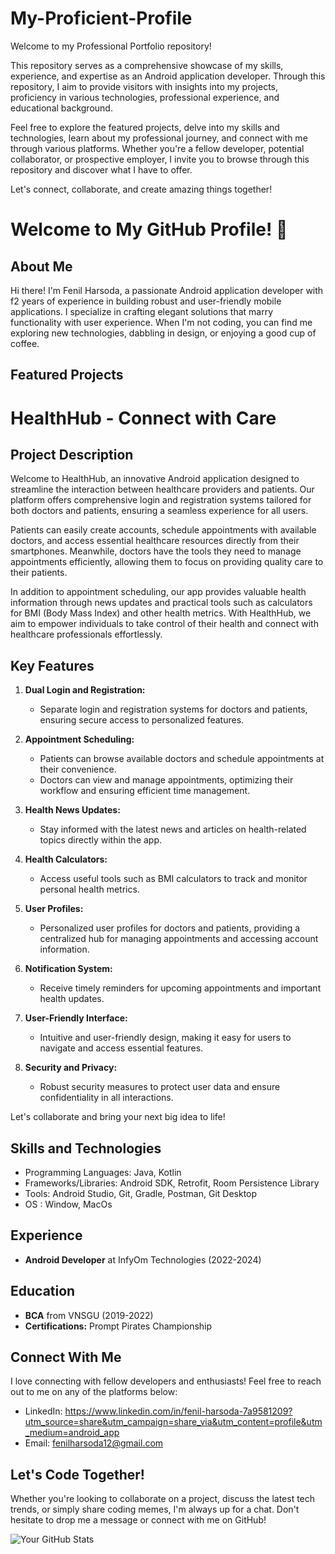 # My-Proficient-Profile
Welcome to my Professional Portfolio repository!

This repository serves as a comprehensive showcase of my skills, experience, and expertise as an Android application developer. Through this repository, I aim to provide visitors with insights into my projects, proficiency in various technologies, professional experience, and educational background.

Feel free to explore the featured projects, delve into my skills and technologies, learn about my professional journey, and connect with me through various platforms. Whether you're a fellow developer, potential collaborator, or prospective employer, I invite you to browse through this repository and discover what I have to offer.

Let's connect, collaborate, and create amazing things together!


# Welcome to My GitHub Profile! 👋

## About Me

Hi there! I'm Fenil Harsoda, a passionate Android application developer with f2 years of experience in building robust and user-friendly mobile applications. I specialize in crafting elegant solutions that marry functionality with user experience. When I'm not coding, you can find me exploring new technologies, dabbling in design, or enjoying a good cup of coffee.

## Featured Projects

# HealthHub - Connect with Care

## Project Description

Welcome to HealthHub, an innovative Android application designed to streamline the interaction between healthcare providers and patients. Our platform offers comprehensive login and registration systems tailored for both doctors and patients, ensuring a seamless experience for all users.

Patients can easily create accounts, schedule appointments with available doctors, and access essential healthcare resources directly from their smartphones. Meanwhile, doctors have the tools they need to manage appointments efficiently, allowing them to focus on providing quality care to their patients.

In addition to appointment scheduling, our app provides valuable health information through news updates and practical tools such as calculators for BMI (Body Mass Index) and other health metrics. With HealthHub, we aim to empower individuals to take control of their health and connect with healthcare professionals effortlessly.

## Key Features

1. **Dual Login and Registration:**
   - Separate login and registration systems for doctors and patients, ensuring secure access to personalized features.
   
2. **Appointment Scheduling:**
   - Patients can browse available doctors and schedule appointments at their convenience.
   - Doctors can view and manage appointments, optimizing their workflow and ensuring efficient time management.

3. **Health News Updates:**
   - Stay informed with the latest news and articles on health-related topics directly within the app.
   
4. **Health Calculators:**
   - Access useful tools such as BMI calculators to track and monitor personal health metrics.

5. **User Profiles:**
   - Personalized user profiles for doctors and patients, providing a centralized hub for managing appointments and accessing account information.

6. **Notification System:**
   - Receive timely reminders for upcoming appointments and important health updates.

7. **User-Friendly Interface:**
   - Intuitive and user-friendly design, making it easy for users to navigate and access essential features.

8. **Security and Privacy:**
   - Robust security measures to protect user data and ensure confidentiality in all interactions.

Let's collaborate and bring your next big idea to life!

## Skills and Technologies

- Programming Languages: Java, Kotlin
- Frameworks/Libraries: Android SDK, Retrofit, Room Persistence Library
- Tools: Android Studio, Git, Gradle, Postman, Git Desktop
- OS : Window, MacOs

## Experience

- **Android Developer** at InfyOm Technologies (2022-2024)

## Education

- **BCA** from VNSGU (2019-2022)
- **Certifications:** Prompt Pirates Championship

## Connect With Me

I love connecting with fellow developers and enthusiasts! Feel free to reach out to me on any of the platforms below:

- LinkedIn: https://www.linkedin.com/in/fenil-harsoda-7a9581209?utm_source=share&utm_campaign=share_via&utm_content=profile&utm_medium=android_app                 
- Email: fenilharsoda12@gmail.com

## Let's Code Together!

Whether you're looking to collaborate on a project, discuss the latest tech trends, or simply share coding memes, I'm always up for a chat. Don't hesitate to drop me a message or connect with me on GitHub!

![Your GitHub Stats](https://github-readme-stats.vercel.app/api?username=MrfHarsoda&show_icons=true)



